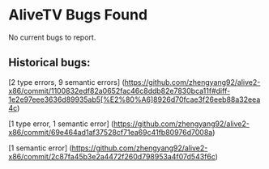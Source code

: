 # AliveTV Bugs Found

No current bugs to report.


## Historical bugs:

[2 type errors, 9 semantic errors] (https://github.com/zhengyang92/alive2-x86/commit/1100832edf82a0652fac46c8ddb82e7830bca11f#diff-1e2e97eee3636d89935ab5[%E2%80%A6]8926d70fcae3f26eeb88a32eea4c)

[1 type error, 1 semantic error] (https://github.com/zhengyang92/alive2-x86/commit/69e464ad1af37528cf71ea69c41fb80976d7008a)

[1 semantic error] (https://github.com/zhengyang92/alive2-x86/commit/2c87fa45b3e2a4472f260d798953a4f07d543f6c)
